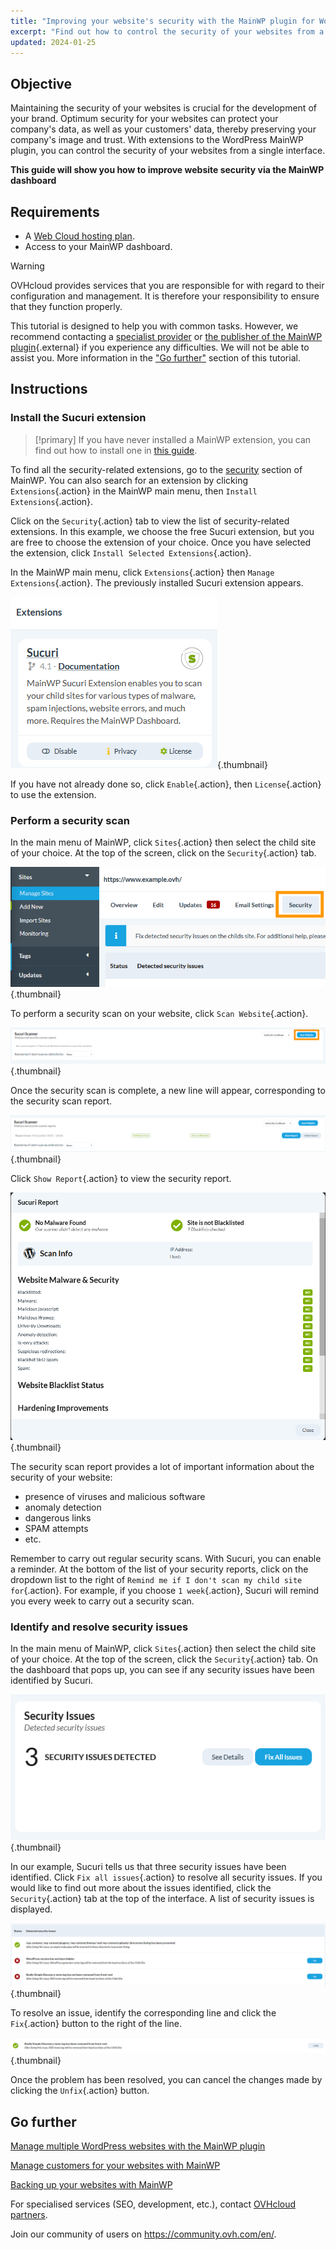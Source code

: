 ```yaml
---
title: "Improving your website's security with the MainWP plugin for WordPress"
excerpt: "Find out how to control the security of your websites from a single interface using MainWP"
updated: 2024-01-25
---
```


## Objective

Maintaining the security of your websites is crucial for the development of your brand. Optimum security for your websites can protect your company's data, as well as your customers' data, thereby preserving your company's image and trust. With extensions to the WordPress MainWP plugin, you can control the security of your websites from a single interface.

**This guide will show you how to improve website security via the MainWP dashboard**

## Requirements

- A [Web Cloud hosting plan](https://www.ovhcloud.com/en-ca/web-hosting/).
- Access to your MainWP dashboard.

> [!warning]
>
> OVHcloud provides services that you are responsible for with regard to their configuration and management. It is therefore your responsibility to ensure that they function properly.
>
> This tutorial is designed to help you with common tasks. However, we recommend contacting a [specialist provider](https://partner.ovhcloud.com/en-ca/directory/) or [the publisher of the MainWP plugin](https://mainwp.com/support/){.external} if you experience any difficulties. We will not be able to assist you. More information in the ["Go further"](#go-further) section of this tutorial.
>

## Instructions

### Install the Sucuri extension

> [!primary]
> If you have never installed a MainWP extension, you can find out how to install one in [this guide](/pages/web_cloud/web_hosting/mainwp_general).
>

To find all the security-related extensions, go to the [security](https://mainwp.com/mainwp-extensions/extension-category/security/) section of MainWP. You can also search for an extension by clicking `Extensions`{.action} in the MainWP main menu, then `Install Extensions`{.action}.

Click on the `Security`{.action} tab to view the list of security-related extensions. In this example, we choose the free Sucuri extension, but you are free to choose the extension of your choice. Once you have selected the extension, click `Install Selected Extensions`{.action}.

In the MainWP main menu, click `Extensions`{.action} then `Manage Extensions`{.action}. The previously installed Sucuri extension appears.

![mainWP security](images/sucuri_extension.png){.thumbnail}

If you have not already done so, click `Enable`{.action}, then `License`{.action} to use the extension.

### Perform a security scan

In the main menu of MainWP, click `Sites`{.action} then select the child site of your choice. At the top of the screen, click on the `Security`{.action} tab.

![mainWP security](images/security_tab.png){.thumbnail}

To perform a security scan on your website, click `Scan Website`{.action}.

![mainWP](images/sucuri_scanner.png){.thumbnail}

Once the security scan is complete, a new line will appear, corresponding to the security scan report.

![mainWP security](images/report_security_line.png){.thumbnail}

Click `Show Report`{.action} to view the security report.

![mainWP security](images/security_report_details.png){.thumbnail}

The security scan report provides a lot of important information about the security of your website:

- presence of viruses and malicious software
- anomaly detection
- dangerous links
- SPAM attempts
- etc.

Remember to carry out regular security scans. With Sucuri, you can enable a reminder. At the bottom of the list of your security reports, click on the dropdown list to the right of `Remind me if I don't scan my child site for`{.action}. For example, if you choose `1 week`{.action}, Sucuri will remind you every week to carry out a security scan.

### Identify and resolve security issues

In the main menu of MainWP, click `Sites`{.action} then select the child site of your choice. At the top of the screen, click the `Security`{.action} tab. On the dashboard that pops up, you can see if any security issues have been identified by Sucuri.

![mainWP security](images/security_overview.png){.thumbnail}

In our example, Sucuri tells us that three security issues have been identified. Click `Fix all issues`{.action} to resolve all security issues. If you would like to find out more about the issues identified, click the `Security`{.action} tab at the top of the interface. A list of security issues is displayed.

![mainWP security](images/security_list.png){.thumbnail}

To resolve an issue, identify the corresponding line and click the `Fix`{.action} button to the right of the line.

![mainWP security](images/security_unfix.png){.thumbnail}

Once the problem has been resolved, you can cancel the changes made by clicking the `Unfix`{.action} button.

## Go further <a name="go-further"></a>

[Manage multiple WordPress websites with the MainWP plugin](/pages/web_cloud/web_hosting/mainwp_general)

[Manage customers for your websites with MainWP](/pages/web_cloud/web_hosting/mainwp-client-management)

[Backing up your websites with MainWP](/pages/web_cloud/web_hosting/mainwp-backup)

For specialised services (SEO, development, etc.), contact [OVHcloud partners](https://partner.ovhcloud.com/en-ca/directory/).

Join our community of users on <https://community.ovh.com/en/>.